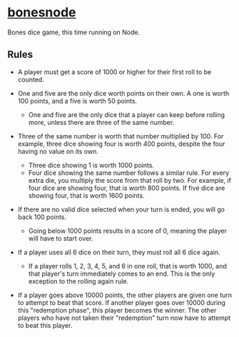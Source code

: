 # [bonesnode](https://bonesgame.herokuapp.com/)
Bones dice game, this time running on Node.

## Rules
- A player must get a score of 1000 or higher for their first roll to be counted.

- One and five are the only dice worth points on their own. A one is worth 100 points, and a five is worth 50 points.
  - One and five are the only dice that a player can keep before rolling more, unless there are three of the same number.

- Three of the same number is worth that number multiplied by 100. For example, three dice showing four is worth 400 points, despite the four having no value on its own.
  - Three dice showing 1 is worth 1000 points.
  - Four dice showing the same number follows a similar rule. For every extra die, you multiply the score from that roll by two. For example, if four dice are showing four, that is worth 800 points. If five dice are showing four, that is worth 1600 points.

- If there are no valid dice selected when your turn is ended, you will go back 100 points.
  - Going below 1000 points results in a score of 0, meaning the player will have to start over.

- If a player uses all 6 dice on their turn, they must roll all 6 dice again.
  - If a player rolls 1, 2, 3, 4, 5, and 6 in one roll, that is worth 1000, and that player's turn immediately comes to an end. This is the only exception to the rolling again rule.

- If a player goes above 10000 points, the other players are given one turn to attempt to beat that score. If another player goes over 10000 during this "redemption phase", this player becomes the winner. The other players who have not taken their "redemption" turn now have to attempt to beat this player.
